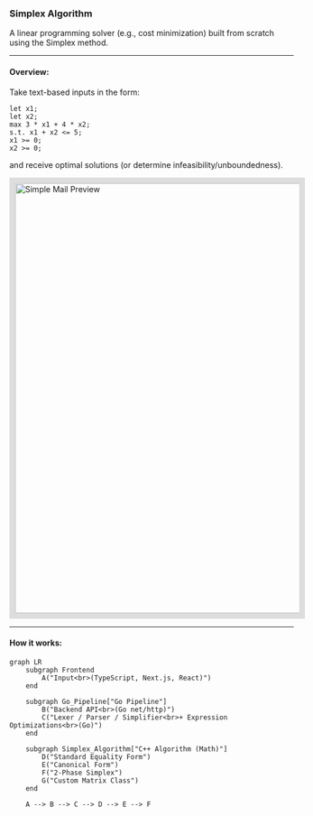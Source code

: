 ### Simplex Algorithm
A linear programming solver (e.g., cost minimization) built from scratch using the Simplex method.

---

#### Overview:
Take text-based inputs in the form:
```
let x1;
let x2;
max 3 * x1 + 4 * x2;
s.t. x1 + x2 <= 5;
x1 >= 0;
x2 >= 0;
```
and receive optimal solutions (or determine infeasibility/unboundedness).
<p align="left">
  <img src="https://drive.google.com/uc?export=view&id=1K2ajupc39jTZ8I4frbeb57J4DaW_87wz" alt="Simple Mail Preview" width="762" style="border:10px solid #ddd;" />
</p>

---

#### How it works:
```mermaid
graph LR
    subgraph Frontend
        A("Input<br>(TypeScript, Next.js, React)")
    end

    subgraph Go_Pipeline["Go Pipeline"]
        B("Backend API<br>(Go net/http)")
        C("Lexer / Parser / Simplifier<br>+ Expression Optimizations<br>(Go)")
    end

    subgraph Simplex_Algorithm["C++ Algorithm (Math)"]
        D("Standard Equality Form")
        E("Canonical Form")
        F("2-Phase Simplex")
        G("Custom Matrix Class")
    end

    A --> B --> C --> D --> E --> F
```
